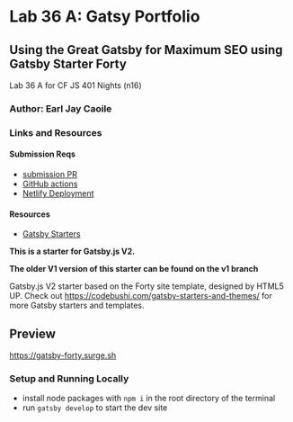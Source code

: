 # Lab 36 A: Gatsy Portfolio

## Using the Great Gatsby for Maximum SEO using Gatsby Starter Forty

Lab 36 A for CF JS 401 Nights (n16)

### Author: Earl Jay Caoile

### Links and Resources

#### Submission Reqs

- [submission PR](https://github.com/earljay-caoile-401-advanced-javascript/portfolio/pull/1)
- [GitHub actions](https://github.com/earljay-caoile-401-advanced-javascript/portfolio/actions)
- [Netlify Deployment](https://brave-heyrovsky-106b18.netlify.app/)

#### Resources

- [Gatsby Starters](https://www.gatsbyjs.org/starters/?v=2)

**This is a starter for Gatsby.js V2.**

**The older V1 version of this starter can be found on the v1 branch**

Gatsby.js V2 starter based on the Forty site template, designed by HTML5 UP. Check out https://codebushi.com/gatsby-starters-and-themes/ for more Gatsby starters and templates.

## Preview

https://gatsby-forty.surge.sh

### Setup and Running Locally

- install node packages with `npm i` in the root directory of the terminal
- run `gatsby develop` to start the dev site
